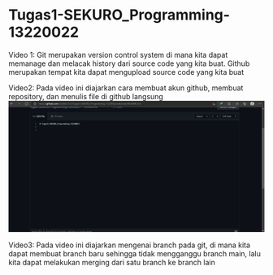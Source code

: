# Tugas1-SEKURO_Programming-13220022

Video 1: Git merupakan version control system di mana kita dapat memanage dan melacak history dari source code yang kita buat. Github merupakan tempat kita dapat mengupload source code yang kita buat

Video2: Pada video ini diajarkan cara membuat akun github, membuat repository, dan menulis file di github langsung
![ss video2](./images/video2.png)


Video3: Pada video ini diajarkan mengenai branch pada git, di mana kita dapat membuat branch baru sehingga tidak mengganggu branch main, lalu kita dapat melakukan merging dari satu branch ke branch lain


